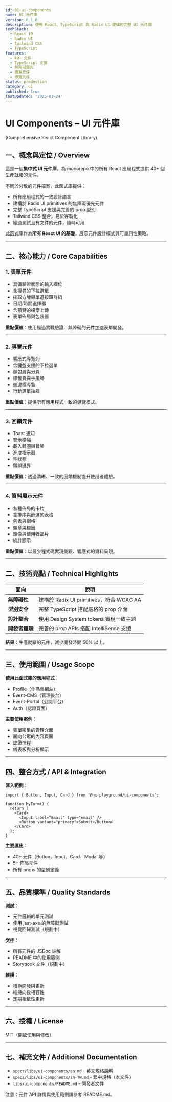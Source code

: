 ```yaml
---
id: 01-ui-components
name: UI 元件庫
version: 0.1.0
description: 使用 React、TypeScript 與 Radix UI 建構的完整 UI 元件庫
techStack:
  - React 19
  - Radix UI
  - Tailwind CSS
  - TypeScript
features:
  - 40+ 元件
  - TypeScript 支援
  - 無障礙優先
  - 表單元件
  - 導覽元件
status: production
category: ui
published: true
lastUpdated: '2025-01-24'
---
```


# UI Components – UI 元件庫

(Comprehensive React Component Library)

## 一、概念與定位 / Overview

這是一個**集中式 UI 元件庫**，為 monorepo 中的所有 React 應用程式提供 40+ 個生產就緒的元件。

不同於分散的元件檔案，此函式庫提供：
- 所有應用程式的一致設計語言
- 建構於 Radix UI primitives 的無障礙優先元件
- 完整 TypeScript 支援與完善的 prop 型別
- Tailwind CSS 整合，易於客製化
- 經過測試且有文件的元件，隨時可用

此函式庫作為**所有 React UI 的基礎**，展示元件設計模式與可重用性策略。

---

## 二、核心能力 / Core Capabilities

### 1. 表單元件

- 具備驗證狀態的輸入欄位
- 含搜尋的下拉選單
- 核取方塊與單選按鈕群組
- 日期/時間選擇器
- 含預覽的檔案上傳
- 表單佈局與包裝器

**重點價值**：使用經過實戰驗證、無障礙的元件加速表單開發。

---

### 2. 導覽元件

- 響應式導覽列
- 含鍵盤支援的下拉選單
- 麵包屑與分頁
- 標籤頁與手風琴
- 側邊欄導覽
- 行動選單抽屜

**重點價值**：提供所有應用程式一致的導覽模式。

---

### 3. 回饋元件

- Toast 通知
- 警示橫幅
- 載入轉圈與骨架
- 進度指示器
- 空狀態
- 錯誤邊界

**重點價值**：透過清晰、一致的回饋機制提升使用者體驗。

---

### 4. 資料展示元件

- 各種佈局的卡片
- 含排序與篩選的表格
- 列表與網格
- 徽章與標籤
- 頭像與使用者晶片
- 統計顯示

**重點價值**：以最少程式碼實現美觀、響應式的資料呈現。

---

## 二、技術亮點 / Technical Highlights

| 面向               | 說明                                      |
| ------------------ | ----------------------------------------- |
| **無障礙性**       | 建構於 Radix UI primitives，符合 WCAG AA |
| **型別安全**       | 完整 TypeScript 搭配嚴格的 prop 介面      |
| **設計整合**       | 使用 Design System tokens 實現一致主題    |
| **開發者體驗**     | 完善的 prop APIs 搭配 IntelliSense 支援   |

**結果**：生產就緒的元件，減少開發時間 50% 以上。

---

## 三、使用範圍 / Usage Scope

**使用此函式庫的應用程式**：
- Profile（作品集網站）
- Event-CMS（管理後台）
- Event-Portal（公開平台）
- Auth（認證頁面）

**主要使用案例**：
- 表單密集的管理介面
- 面向公眾的內容頁面
- 認證流程
- 儀表板與分析顯示

---

## 四、整合方式 / API & Integration

**匯入範例**：
```tsx
import { Button, Input, Card } from '@nx-playground/ui-components';

function MyForm() {
  return (
    <Card>
      <Input label="Email" type="email" />
      <Button variant="primary">Submit</Button>
    </Card>
  );
}
```

**主要匯出**：
- 40+ 元件（Button、Input、Card、Modal 等）
- 5+ 佈局元件
- 所有 props 的型別定義

---

## 五、品質標準 / Quality Standards

**測試**：
- 元件邏輯的單元測試
- 使用 jest-axe 的無障礙測試
- 視覺回歸測試（規劃中）

**文件**：
- 所有元件的 JSDoc 註解
- README 中的使用範例
- Storybook 文件（規劃中）

**維護**：
- 積極開發與更新
- 維持向後相容性
- 定期相依性更新

---

## 六、授權 / License

MIT（開放使用與修改）

---

## 七、補充文件 / Additional Documentation

- `specs/libs/ui-components/en.md` - 英文規格說明
- `specs/libs/ui-components/zh-TW.md` - 繁中規格（本文件）
- `libs/ui-components/README.md` - 開發者文件

注意：元件 API 詳情與使用範例請參考 README.md。

